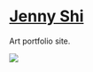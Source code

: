 # [Jenny Shi](https://jennyshi.me)

Art portfolio site.

<a href="https://jennyshi.me">
	<img src="https://s3.amazonaws.com/github-demo-images/jennyshi.png">
</a>